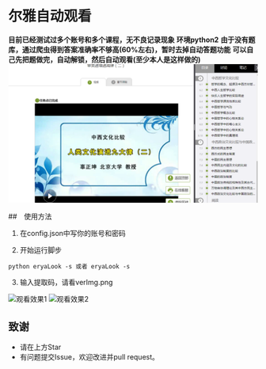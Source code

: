 # 尔雅自动观看

**目前已经测试过多个账号和多个课程，无不良记录现象**
**环境python2**
**由于没有题库，通过爬虫得到答案准确率不够高(60%左右)，暂时去掉自动答题功能**
**可以自己先把题做完，自动解锁，然后自动观看(至少本人是这样做的)**
![效果图](web.png)

##　使用方法
1. 在config.json中写你的账号和密码

2. 开始运行脚步 
```
python eryaLook -s 或者 eryaLook -s
```
3. 输入提取码，请看verImg.png

![观看效果1](result1.png)
![观看效果2](result2.png)

## 致谢
- 请在上方Star
- 有问题提交Issue，欢迎改进并pull request。

